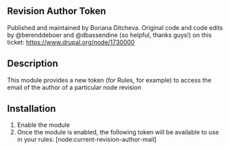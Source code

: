 Revision Author Token
-----
Published and maintained by Boriana Ditcheva.
Original code and code edits by @berenddeboer and @dbassendine (so helpful, thanks guys!)
on this ticket: https://www.drupal.org/node/1730000


Description
-----
This module provides a new token (for Rules, for example) to access the email of the author of a particular
node revision

Installation
-----

1. Enable the module
2. Once the module is enabled, the following token will be available to use in your rules: [node:current-revision-author-mail]
